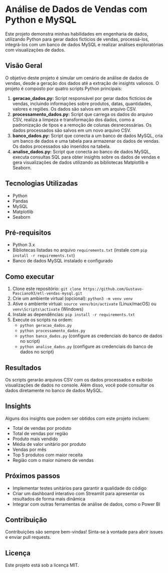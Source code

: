 # Análise de Dados de Vendas com Python e MySQL

Este projeto demonstra minhas habilidades em engenharia de dados, utilizando Python para gerar dados fictícios de vendas, processá-los, integrá-los com um banco de dados MySQL e realizar análises exploratórias com visualizações de dados.

## Visão Geral

O objetivo deste projeto é simular um cenário de análise de dados de vendas, desde a geração dos dados até a extração de insights valiosos. O projeto é composto por quatro scripts Python principais:

1.  **geracao\_dados.py:** Script responsável por gerar dados fictícios de vendas, incluindo informações sobre produtos, datas, quantidades, valores e regiões. Os dados são salvos em um arquivo CSV.
2.  **processamento\_dados.py:** Script que carrega os dados do arquivo CSV, realiza a limpeza e transformação dos dados, como a padronização de tipos e a remoção de colunas desnecessárias. Os dados processados são salvos em um novo arquivo CSV.
3.  **banco\_dados.py:** Script que conecta a um banco de dados MySQL, cria um banco de dados e uma tabela para armazenar os dados de vendas. Os dados processados são inseridos na tabela.
4.  **analise\_dados.py:** Script que conecta ao banco de dados MySQL, executa consultas SQL para obter insights sobre os dados de vendas e gera visualizações de dados utilizando as bibliotecas Matplotlib e Seaborn.

## Tecnologias Utilizadas

*   Python
*   Pandas
*   MySQL
*   Matplotlib
*   Seaborn

## Pré-requisitos

*   Python 3.x
*   Bibliotecas listadas no arquivo `requirements.txt` (instale com `pip install -r requirements.txt`)
*   Banco de dados MySQL instalado e configurado

## Como executar

1.  Clone este repositório: `git clone https://github.com/Gustavo-Pasciano93/etl-vendas-mysql.git`
2.  Crie um ambiente virtual (opcional): `python3 -m venv venv`
3.  Ative o ambiente virtual: `source venv/bin/activate` (Linux/macOS) ou `venv\Scripts\activate` (Windows)
4.  Instale as dependências: `pip install -r requirements.txt`
5.  Execute os scripts na ordem:
    *   `python geracao_dados.py`
    *   `python processamento_dados.py`
    *   `python banco_dados.py` (configure as credenciais do banco de dados no script)
    *   `python analise_dados.py` (configure as credenciais do banco de dados no script)

## Resultados

Os scripts gerarão arquivos CSV com os dados processados e exibirão visualizações de dados no console. Além disso, você pode consultar os dados diretamente no banco de dados MySQL.

## Insights

Alguns dos insights que podem ser obtidos com este projeto incluem:

*   Total de vendas por produto
*   Total de vendas por região
*   Produto mais vendido
*   Média de valor unitário por produto
*   Vendas por mês
*   Top 5 produtos com maior receita
*   Região com o maior número de vendas

## Próximos passos

*   Implementar testes unitários para garantir a qualidade do código
*   Criar um dashboard interativo com Streamlit para apresentar os resultados de forma mais dinâmica
*   Integrar com outras ferramentas de análise de dados, como o Power BI

## Contribuição

Contribuições são sempre bem-vindas! Sinta-se à vontade para abrir issues e enviar pull requests.

## Licença

Este projeto está sob a licença MIT.

